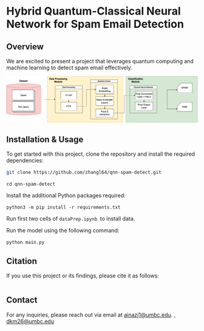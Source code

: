 # Hybrid Quantum-Classical Neural Network for Spam Email Detection

## Overview
We are excited to present a project that leverages quantum computing and machine learning to detect spam email effectively.

![Quantum_Spam_diagram.png](Quantum_Spam_diagram.png "pipeline")


## Installation & Usage

To get started with this project, clone the repository and install the required dependencies:

```bash
git clone https://github.com/zhangl64/qnn-spam-detect.git
```
```
cd qnn-spam-detect
```
Install the additional Python packages required:

```
python3 -m pip install -r requirements.txt
```

Run first two cells of ```dataPrep.ipynb ```to install data.



Run the model using the following command:

```
python main.py
```


## Citation
If you use this project or its findings, please cite it as follows:

```

```

## Contact
For any inquiries, please reach out via email at ainazj1@umbc.edu. , dkm26@umbc.edu
